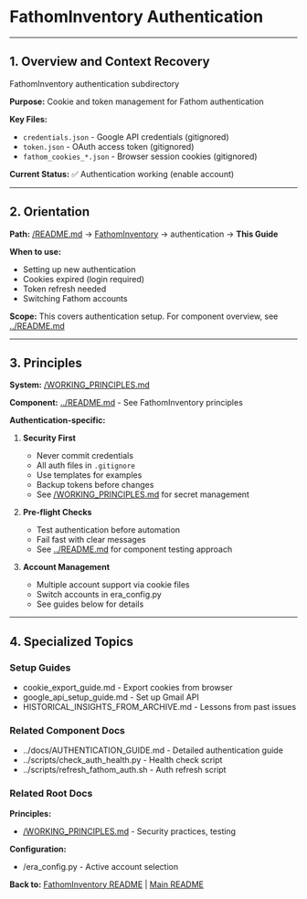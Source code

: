 # FathomInventory Authentication

---

## 1. Overview and Context Recovery

FathomInventory authentication subdirectory

**Purpose:** Cookie and token management for Fathom authentication

**Key Files:**
- `credentials.json` - Google API credentials (gitignored)
- `token.json` - OAuth access token (gitignored)
- `fathom_cookies_*.json` - Browser session cookies (gitignored)

**Current Status:** ✅ Authentication working (enable account)

---

## 2. Orientation

**Path:** [/README.md](../../README.md) → [FathomInventory](../README.md) → authentication → **This Guide**

**When to use:**
- Setting up new authentication
- Cookies expired (login required)
- Token refresh needed
- Switching Fathom accounts

**Scope:** This covers authentication setup. For component overview, see [../README.md](../README.md)

---

## 3. Principles

**System:** [/WORKING_PRINCIPLES.md](../../WORKING_PRINCIPLES.md)

**Component:** [../README.md](../README.md) - See FathomInventory principles

**Authentication-specific:**

1. **Security First**
   - Never commit credentials
   - All auth files in `.gitignore`
   - Use templates for examples
   - Backup tokens before changes
   - See [/WORKING_PRINCIPLES.md](../../WORKING_PRINCIPLES.md) for secret management

2. **Pre-flight Checks**
   - Test authentication before automation
   - Fail fast with clear messages
   - See [../README.md](../README.md) for component testing approach

3. **Account Management**
   - Multiple account support via cookie files
   - Switch accounts in era_config.py
   - See guides below for details

---

## 4. Specialized Topics

### Setup Guides

- cookie_export_guide.md - Export cookies from browser
- google_api_setup_guide.md - Set up Gmail API
- HISTORICAL_INSIGHTS_FROM_ARCHIVE.md - Lessons from past issues

### Related Component Docs

- ../docs/AUTHENTICATION_GUIDE.md - Detailed authentication guide
- ../scripts/check_auth_health.py - Health check script
- ../scripts/refresh_fathom_auth.sh - Auth refresh script

### Related Root Docs

**Principles:**
- [/WORKING_PRINCIPLES.md](../../WORKING_PRINCIPLES.md) - Security practices, testing

**Configuration:**
- /era_config.py - Active account selection

**Back to:** [FathomInventory README](../README.md) | [Main README](../../README.md)

